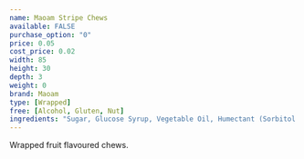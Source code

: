 ```yaml
---
name: Maoam Stripe Chews
available: FALSE
purchase_option: "0"
price: 0.05
cost_price: 0.02
width: 85
height: 30
depth: 3
weight: 0
brand: Maoam
type: [Wrapped]
free: [Alcohol, Gluten, Nut]
ingredients: "Sugar, Glucose Syrup, Vegetable Oil, Humectant (Sorbitol Syrup), Gelatine, Citric Acid, Flavouring."
---
```

Wrapped fruit flavoured chews.